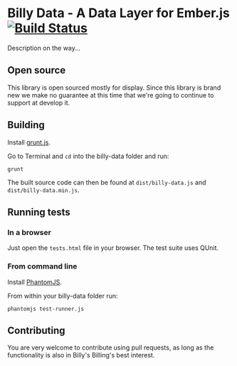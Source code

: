 # Billy Data - A Data Layer for Ember.js [![Build Status](https://travis-ci.org/billysbilling/billy-data.png?branch=master)](https://travis-ci.org/billysbilling/billy-data)

Description on the way...

## Open source

This library is open sourced mostly for display. Since this library is brand new we make no guarantee at this time that
we're going to continue to support at develop it. 

## Building

Install [grunt.js](https://github.com/gruntjs/grunt/blob/0.3-stable/docs/toc.md).

Go to Terminal and `cd` into the billy-data folder and run:

```
grunt
```

The built source code can then be found at `dist/billy-data.js` and `dist/billy-data.min.js`.

## Running tests

### In a browser

Just open the `tests.html` file in your browser. The test suite uses QUnit.

### From command line

Install [PhantomJS](http://phantomjs.org/).

From within your billy-data folder run:

```
phantomjs test-runner.js
```

## Contributing

You are very welcome to contribute using pull requests, as long as the functionality is also in Billy's Billing's best interest.